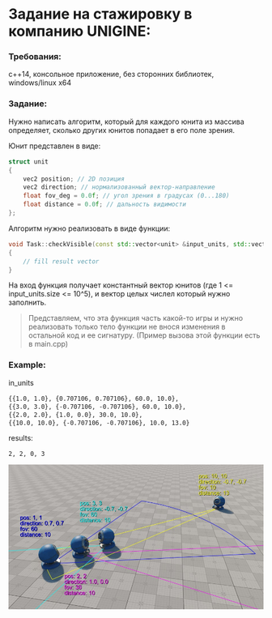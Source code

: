 # Задание на стажировку в компанию UNIGINE:

### Требования:
 с++14, консольное приложение, без сторонних библиотек, windows/linux x64

### Задание:
Нужно написать алгоритм, который для каждого юнита из массива определяет, сколько других юнитов попадает в его поле зрения.

Юнит представлен в виде:
```c++
struct unit
{
    vec2 position; // 2D позиция
    vec2 direction; // нормализованный вектор-направление
    float fov_deg = 0.0f; // угол зрения в градусах (0...180)
    float distance = 0.0f; // дальность видимости
};
```

Алгоритм нужно реализовать в виде функции:

```c++
void Task::checkVisible(const std::vector<unit> &input_units, std::vector<int> &result)
{
    // fill result vector 
}
```

На вход функция получает константный вектор юнитов (где 1 <= input_units.size <= 10^5), и вектор целых числел который нужно заполнить. 

> Представляем, что эта функция часть какой-то игры и нужно реализовать только тело функции не внося изменения в остальной код и ее сигнатуру. (Пример вызова этой функции есть в main.cpp) 


### Example:
in_units
```
{{1.0, 1.0}, {0.707106, 0.707106}, 60.0, 10.0},
{{3.0, 3.0}, {-0.707106, -0.707106}, 60.0, 10.0},
{{2.0, 2.0}, {1.0, 0.0}, 30.0, 10.0},
{{10.0, 10.0}, {-0.707106, -0.707106}, 10.0, 13.0}
```
results:
```
2, 2, 0, 3
```

![image](image01.jpg)